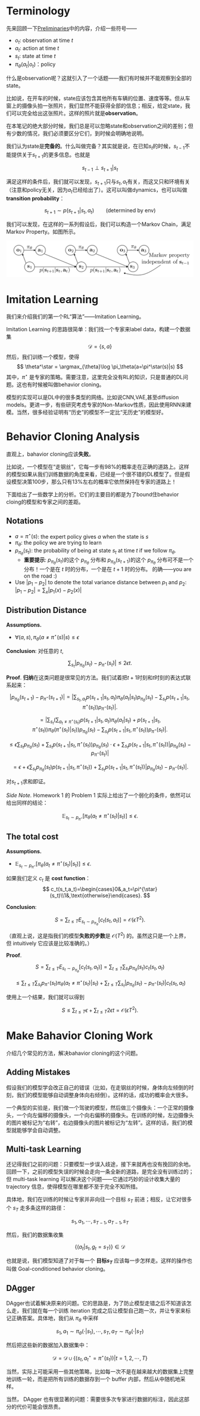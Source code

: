 # Terminology

先来回顾一下[Preliminaries](./0-preliminaries.md#preliminaries)中的内容，介绍一些符号——

- $o_t$: observation at time $t$
- $a_t$: action at time $t$
- $s_t$: state at time $t$
- $\pi_\theta(a_t|o_t)$：policy

什么是observation呢？这就引入了一个话题——我们有时候并不能观察到全部的state。

比如说，在开车的时候，state应该包含其他所有车辆的位置、速度等等。但从车窗上的摄像头拍一张照片，我们显然不能获得全部的信息；相反，给定state，我们可以完全给出这张照片。这样的照片就是**observation**。

在本笔记的绝大部分时候，我们总是可以忽略state和observation之间的差别；但有少数的情况，我们必须要区分它们，到时候会明确地说明。

我们认为state是**完备的**。什么叫做完备？其实就是说，在已知$s_t$的时候，$s_{t-1}$不能提供关于$s_{t+1}$的更多信息。也就是

$$
s_{t-1}\perp s_{t+1}|s_t
$$

满足这样的条件后，我们就可以发现，$s_{t+1}$只与$s_t,a_t$有关，而这又只和环境有关（注意和policy无关，因为$a_t$已经给出了）。这可以叫做dynamics，也可以叫做**transition probability**：

$$
s_{t+1}\sim p(s_{t+1}|s_t,a_t) \qquad (\text{determined by env})
$$

我们可以发现，在这样的一系列假设后，我们可以构造一个Markov Chain，满足Markov Property。如图所示。

![](./assets/2-1.png)

# Imitation Learning

我们来介绍我们的第一个RL“算法”——Imitation Learning。

Imitation Learning 的思路很简单：我们找一个专家来label data，构建一个数据集
$$
\mathcal{D}=\{s,a\}
$$
然后，我们训练一个模型，使得
$$
\theta^\star = \argmax_{\theta}\log \pi_\theta(a=\pi^\star(s)|s)
$$
其中，$\pi^\star$ 是专家的策略。需要注意，这里完全没有RL的知识，只是普通的DL问题。这也有时候被叫做behavior cloning。

模型的实现可以是DL中的很多类型的网络。比如说CNN,VAE,甚至diffusion models。更进一步，有些研究考虑专家的Non-Markov性质，因此使用RNN来建模。当然，很多经验证明有“历史”的模型不一定比“无历史”的模型好。


# Behavior Cloning Analysis

直观上，bahavior cloning应该**失败**。

比如说，一个模型在“走钢丝”，它每一步有98%的概率走在正确的道路上。这样的模型如果从我们训练数据的角度来看，已经是一个很不错的DL模型了。但是假设模型决策100步，那么只有13%左右的概率它依然保持在专家的道路上！

下面给出了一些数学上的分析。它们的主要目的都是为了bound住behavior cloing的模型和专家之间的差距。

## Notations
- $a=\pi^{\star}(s)$: the expert policy gives $a$ when the state is $s$
- $\pi_\theta$: the policy we are trying to learn
- $p_{\pi_\theta}(s_t)$: the probability of being at state $s_t$ at time $t$ if we follow $\pi_\theta$. 
    - **重要提示**: $p_{\pi_\theta}(s_t)$的这个 $p_{\pi_\theta}$ 分布和 $p_{\pi_\theta}(s_{t+1})$的这个 $p_{\pi_\theta}$ 分布可不是一个分布！一个是在 $t$ 时的分布，一个是在 $t+1$ 时的分布。 的确——you are on the road :)
- Use $|p_1-p_2|$ to denote the total variance distance between $p_1$ and $p_2$: $|p_1-p_2|=\sum_{x}|p_1(x)-p_2(x)|$

## Distribution Distance
**Assumptions.**

- $\forall (a,s), \pi_\theta(a\ne \pi^{\star}(s)|s)\le \epsilon$

**Conclusion**: 对任意的 $t$,

$$
\sum_{s_t}|p_{\pi_\theta}(s_t)-p_{\pi^{\star}}(s_t)|\le 2\epsilon t.
$$


**Proof**. **归纳**在这类问题是很常见的方法。我们试着把$t+1$时刻和$t$时刻的表达式联系起来：

$$
\left|p_{\pi_\theta}(s_{t+1})-p_{\pi^\star}(s_{t+1})\right|=\left|\sum_{s_t,a_t}p(s_{t+1}|s_t,a_t)\pi_\theta(a_t|s_t)p_{\pi_\theta}(s_t)-\sum_{s_t}p(s_{t+1}|s_t,\pi^\star(s_t))p_{\pi^\star}(s_t)\right|.
$$

$$
=\left|\sum_{s_t}\left(\sum_{a_t\ne \pi^\star(s_t)}p(s_{t+1}|s_t,a_t)\pi_\theta(a_t|s_t)+p(s_{t+1}|s_t,\pi^\star(s_t))\pi_\theta(\pi^\star(s_t)|s_t)\right)p_{\pi_\theta}(s_t)-\sum_{s_t}p(s_{t+1}|s_t,\pi^\star(s_t))p_{\pi^\star}(s_t)\right|.
$$

$$
\le \epsilon \sum_{s_t}p_{\pi_\theta}(s_t)+\sum_{s_t}p(s_{t+1}|s_t,\pi^\star(s_t))p_{\pi_\theta}(s_t)\cdot \epsilon+\sum_{s_t}p(s_{t+1}|s_t,\pi^\star(s_t))\left|p_{\pi_\theta}(s_t)-p_{\pi^\star}(s_t)\right|
$$

$$
=\epsilon+\epsilon \sum_{s_t}p_{\pi_\theta}(s_t)p(s_{t+1}|s_t,\pi^\star(s_t))+\sum_{s_t}p(s_{t+1}|s_t,\pi^\star(s_t))\left|p_{\pi_\theta}(s_t)-p_{\pi^\star}(s_t)\right|.
$$

对$s_{t+1}$求和即证。

*Side Note.* Homework 1 的 Problem 1 实际上给出了一个弱化的条件，依然可以给出同样的结论：

$$
\mathbb{E}_{s_t\sim p_{\pi^\star}}[\pi_\theta(a_t\ne \pi^{\star}(s_t)|s_t)]\le \epsilon.
$$

## The total cost

**Assumptions.**
- $\mathbb{E}_{s_t\sim p_{\pi^\star}}[\pi_\theta(a_t\ne \pi^{\star}(s_t)|s_t)]\le \epsilon.$

如果我们定义 $c_t$ 是 **cost function**：
$$
c_t(s_t,a_t)=\begin{cases}0&,a_t=\pi^{\star}(s_t)\\1&,\text{otherwise}\end{cases}.
$$

**Conclusion**: 

$$
S=\sum_{t\le T} E_{s_t\sim p_{\pi_\theta}}[c_t(s_t,a_t)]=\mathcal{O}(\epsilon T^2).
$$

（直观上说，这是指我们的模型**失败的步数**是 $\mathcal{O}(T^2)$ 的。虽然这只是一个上界，但 intuitively 它应该是比较准确的。）

**Proof**. 

$$
S=\sum_{t\le T} E_{s_t\sim p_{\pi_\theta}}[c_t(s_t,a_t)]=\sum_{t\le T} \sum_{s_t}p_{\pi_\theta}(s_t)c_t(s_t,a_t)
$$

$$
\le \sum_{t\le T} \sum_{s_t}p_{\pi^\star}(s_t)\pi_\theta(a_t\ne \pi^\star(s_t)|s_t)+\sum_{t\le T} \sum_{s_t}|p_{\pi_\theta}(s_t)-p_{\pi^{\star}}(s_t)|c_t(s_t,a_t)
$$

使用上一个结果，我们就可以得到

$$
S\le \sum_{t\le T} \epsilon+\sum_{t\le T} 2\epsilon t = \mathcal{O}(\epsilon T^2).
$$

# Make Bahavior Cloning Work

介绍几个常见的方法，解决bahavior cloning的这个问题。

## Adding Mistakes
 
假设我们的模型学会改正自己的错误（比如，在走钢丝的时候，身体向左倾倒的时刻，我们的模型能够自动调整身体向右倾倒）。这样的话，成功的概率会大很多。

一个典型的实验是，我们做一个驾驶的模型，然后做三个摄像头：一个正常的摄像头，一个向左偏移的摄像头，一个向右偏移的摄像头。在训练的时候，左边摄像头的图片被标记为“右转”，右边摄像头的图片被标记为“左转”。这样的话，我们的模型就能够学会自动调整。

## Multi-task Learning

还记得我们之前的问题：只要模型一步误入歧途，接下来就再也没有挽回的余地。回顾一下，之前的模型失误的时候会走向一条全新的道路，是完全没有训练过的；但 multi-task learning 可以解决这个问题——它通过巧妙的设计收集大量的 trajectory 信息，使得模型在哪里都不至于完全不知所措。

具体地，我们在训练的时候让专家并非向往一个目标 $s_T$ 前进；相反，让它对很多个 $s_T$ 走多条这样的路径：

$$
s_1,a_1,\cdots,s_{T-1},a_{T-1},s_T
$$

然后，我们的数据集收集

$$
\{(a_t|s_t,g_t=s_T)\}\in \mathcal{D}
$$

也就是说，我们模型知道了对于每一个 **目标$s_T$** 应该每一步怎样走。这样的操作也叫做 Goal-conditioned behavior cloning。

## DAgger

DAgger也试着解决原来的问题。它的思路是，为了防止模型走错之后不知道该怎么走，我们就在每一个训练 iteration 完成之后让模型自己跑一次，并让专家来标记正确答案。具体地，我们从 $\pi_\theta$ 中采样

$$
s_1,a_1\sim \pi_\theta(\cdot|s_1),\cdots,s_T,a_T\sim \pi_\theta(\cdot|s_T)
$$

然后把这些新的数据加入数据集中：

$$
\mathcal{D}= \mathcal{D}\cup \left\{(s_t,a_t^\star=\pi^{\star}(s_t))|t=1,2,\cdots,T\right\}
$$

当然，实际上可能采用一些其他策略，比如每一次不是在越来越大的数据集上完整地训练一轮，而是把所有训练的数据存到一个 buffer 内部，然后从中随机地采样。

当然， DAgger 也有很显著的问题：需要很多次专家进行数据的标注，因此这部分的代价可能会很昂贵。